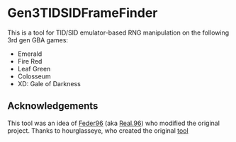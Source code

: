 # Gen3TIDSIDFrameFinder

This is a tool for TID/SID emulator-based RNG manipulation on the following 3rd gen GBA games:

* Emerald
* Fire Red
* Leaf Green
* Colosseum
* XD: Gale of Darkness

## Acknowledgements

This tool was an idea of [Feder96](https://www.reddit.com/user/Feder96/) (aka [Real.96](pokerng.forumcommunity.net/?act=Profile&MID=9270606)) who modified the original project.
Thanks to hourglasseye, who created the original [tool](https://github.com/hourglasseye/gen3tidsidframefinder)
